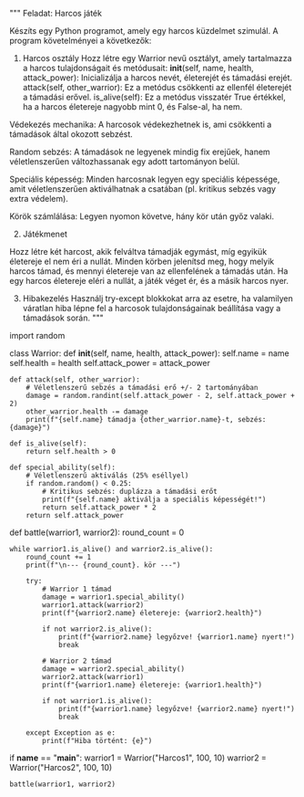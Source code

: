 """
Feladat: Harcos játék

Készíts egy Python programot, amely egy harcos küzdelmet szimulál. A program követelményei a következők:



1. Harcos osztály
Hozz létre egy Warrior nevű osztályt, amely tartalmazza a harcos tulajdonságait és metódusait:
__init__(self, name, health, attack_power): Inicializálja a harcos nevét, életerejét és támadási erejét.
attack(self, other_warrior): Ez a metódus csökkenti az ellenfél életerejét a támadási erővel.
is_alive(self): Ez a metódus visszatér True értékkel, ha a harcos életereje nagyobb mint 0, és False-al, ha nem.

Védekezés mechanika: A harcosok védekezhetnek is, ami csökkenti a támadások által okozott sebzést.

Random sebzés: A támadások ne legyenek mindig fix erejűek, hanem véletlenszerűen változhassanak egy adott tartományon belül.

Speciális képesség: Minden harcosnak legyen egy speciális képessége, amit véletlenszerűen aktiválhatnak a csatában (pl. kritikus sebzés vagy extra védelem).

Körök számlálása: Legyen nyomon követve, hány kör után győz valaki.

2. Játékmenet

Hozz létre két harcost, akik felváltva támadják egymást, míg egyikük életereje el nem éri a nullát.
Minden körben jelenítsd meg, hogy melyik harcos támad, és mennyi életereje van az ellenfelének a támadás után.
Ha egy harcos életereje eléri a nullát, a játék véget ér, és a másik harcos nyer.


3. Hibakezelés
Használj try-except blokkokat arra az esetre, ha valamilyen váratlan hiba lépne fel a harcosok tulajdonságainak beállítása vagy a támadások során.
"""

import random

class Warrior:
    def __init__(self, name, health, attack_power):
        self.name = name
        self.health = health
        self.attack_power = attack_power

    def attack(self, other_warrior):
        # Véletlenszerű sebzés a támadási erő +/- 2 tartományában
        damage = random.randint(self.attack_power - 2, self.attack_power + 2)
        other_warrior.health -= damage
        print(f"{self.name} támadja {other_warrior.name}-t, sebzés: {damage}")

    def is_alive(self):
        return self.health > 0

    def special_ability(self):
        # Véletlenszerű aktiválás (25% eséllyel)
        if random.random() < 0.25:
            # Kritikus sebzés: duplázza a támadási erőt
            print(f"{self.name} aktiválja a speciális képességét!")
            return self.attack_power * 2
        return self.attack_power


def battle(warrior1, warrior2):
    round_count = 0

    while warrior1.is_alive() and warrior2.is_alive():
        round_count += 1
        print(f"\n--- {round_count}. kör ---")
        
        try:
            # Warrior 1 támad
            damage = warrior1.special_ability()
            warrior1.attack(warrior2)
            print(f"{warrior2.name} életereje: {warrior2.health}")

            if not warrior2.is_alive():
                print(f"{warrior2.name} legyőzve! {warrior1.name} nyert!")
                break

            # Warrior 2 támad
            damage = warrior2.special_ability()
            warrior2.attack(warrior1)
            print(f"{warrior1.name} életereje: {warrior1.health}")

            if not warrior1.is_alive():
                print(f"{warrior1.name} legyőzve! {warrior2.name} nyert!")
                break

        except Exception as e:
            print(f"Hiba történt: {e}")


if __name__ == "__main__":
    warrior1 = Warrior("Harcos1", 100, 10)
    warrior2 = Warrior("Harcos2", 100, 10)
    
    battle(warrior1, warrior2)
